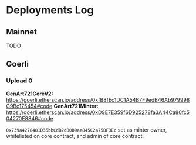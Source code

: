 # Deployments Log

## Mainnet

TODO

## Goerli

### Upload 0

**GenArt721CoreV2:** https://goerli.etherscan.io/address/0xfB8fEc1DC1A54B7F9edB46Ab979998C9Bc175454#code
**GenArt721Minter:** https://goerli.etherscan.io/address/0xD9E7E359f6D925278fa3A44Ca80fc504270E8846#code

`0x739a4278481D35bbCdB2dB0D9ae845C2a75BF3Ec` set as minter owner, whitelisted on core contract, and admin of core contract.
